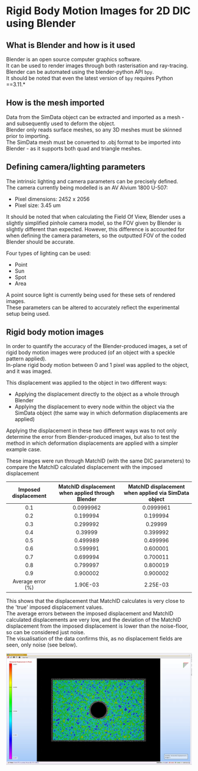 # Rigid Body Motion Images for 2D DIC using Blender

## What is Blender and how is it used
Blender is an open source computer graphics software.  
It can be used to render images through both rasterisation and ray-tracing.  
Blender can be automated using the blender-python API `bpy`.  
It should be noted that even the latest version of `bpy` requires Python ==3.11.*  


## How is the mesh imported
Data from the SimData object can be extracted and imported as a mesh - and subsequently used to deform the object.  
Blender only reads surface meshes, so any 3D meshes must be skinned prior to importing.  
The SimData mesh must be converted to .obj format to be imported into Blender - as it supports both quad and triangle meshes.   

## Defining camera/lighting parameters
The intrinsic lighting and camera parameters can be precisely defined.  
The camera currently being modelled is an AV Alvium 1800 U-507:  
- Pixel dimensions: 2452 x 2056
- Pixel size: 3.45 um

It should be noted that when calculating the Field Of View, Blender uses a slightly simplified pinhole camera model, so the FOV given by Blender is slightly different than expected. However, this difference is accounted for when defining the camera parameters, so the outputted FOV of the coded Blender should be accurate.   

Four types of lighting can be used:  
- Point 
- Sun
- Spot 
- Area

A point source light is currently being used for these sets of rendered images.   
These parameters can be altered to accurately reflect the experimental setup being used.  
 
## Rigid body motion images  
In order to quantify the accuracy of the Blender-produced images, a set of rigid body motion images were produced (of an object with a speckle pattern applied).    
In-plane rigid body motion between 0 and 1 pixel was applied to the object, and it was imaged.  

This displacement was applied to the object in two different ways:  
- Applying the displacement directly to the object as a whole through Blender
- Applying the displacement to every node within the object via the SimData object (the same way in which deformation displacements are applied)  

Applying the displacement in these two different ways was to not only determine the error from Blender-produced images, but also to test the method in which deformation displacements are applied with a simpler example case.  


These images were run through MatchID (with the same DIC parameters) to compare the MatchID calculated displacement with the imposed displacement  

|Imposed displacement | MatchID displacement when applied through Blender |  MatchID displacement when applied via SimData object  |
| :-----------------: | :-----------------------------------------------: | :---------------------------------------------------:  |
| 0.1                 |  0.0999962                                        |  0.0999961                                             |
| 0.2                 |  0.199994                                         |  0.199994                                              |
| 0.3                 |  0.299992                                         |  0.29999                                               |
| 0.4                 |  0.39999                                          |  0.399992                                              |
| 0.5                 |  0.499989                                         |  0.499996                                              |
| 0.6                 |  0.599991                                         |  0.600001                                              |
| 0.7                 |  0.699994                                         |  0.700011                                              |
| 0.8                 |  0.799997                                         |  0.800019                                              |
| 0.9                 |  0.900002                                         |  0.900002                                              |
| Average error (%)   | 1.90E-03                                          | 2.25E-03                                               |


This shows that the displacement that MatchID calculates is very close to the 'true' imposed displacement values.  
The average errors between the imposed displacement and MatchID calculated displacements are very low, and the deviation of the MatchID displacement from the imposed displacement is lower than the noise-floor, so can be considered just noise.  
The visualisation of the data confirms this, as no displacement fields are seen, only noise (see below).  

![MatchID rigid body motion data view](./example_images/RBM_matchid.png)  





